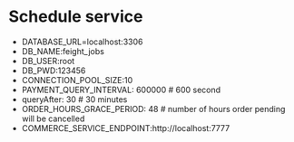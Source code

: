 # Schedule service

* DATABASE_URL=localhost:3306
* DB_NAME:feight_jobs
* DB_USER:root
* DB_PWD:123456
* CONNECTION_POOL_SIZE:10
* PAYMENT_QUERY_INTERVAL: 600000 # 600 second
* queryAfter: 30 # 30 minutes
* ORDER_HOURS_GRACE_PERIOD: 48 # number of hours order pending will be cancelled
* COMMERCE_SERVICE_ENDPOINT:http://localhost:7777